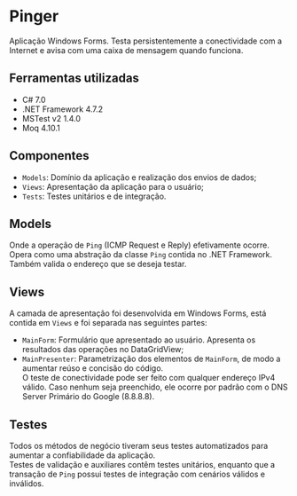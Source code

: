 # Pinger

Aplicação Windows Forms. Testa persistentemente a conectividade com a Internet e avisa com uma caixa de mensagem quando funciona. <br />

## Ferramentas utilizadas
- C# 7.0
- .NET Framework 4.7.2
- MSTest v2 1.4.0
- Moq 4.10.1

## Componentes
- `Models`: Domínio da aplicação e realização dos envios de dados;
- `Views`: Apresentação da aplicação para o usuário;
- `Tests`: Testes unitários e de integração.

## Models
Onde a operação de `Ping` (ICMP Request e Reply) efetivamente ocorre. Opera como uma abstração da classe `Ping` contida no .NET Framework. Também valida o endereço que se deseja testar.

## Views
A camada de apresentação foi desenvolvida em Windows Forms, está contida em `Views` e foi separada nas seguintes partes: <br />
- `MainForm`: Formulário que apresentado ao usuário. Apresenta os resultados das operações no DataGridView; <br />
- `MainPresenter`: Parametrização dos elementos de `MainForm`, de modo a aumentar reúso e concisão do código. <br />
O teste de conectividade pode ser feito com qualquer endereço IPv4 válido. Caso nenhum seja preenchido, ele ocorre por padrão com o DNS Server Primário do Google (8.8.8.8).

## Testes
Todos os métodos de negócio tiveram seus testes automatizados para aumentar a confiabilidade da aplicação. <br />
Testes de validação e auxiliares contêm testes unitários, enquanto que a transação de `Ping` possui testes de integração com cenários válidos e inválidos.